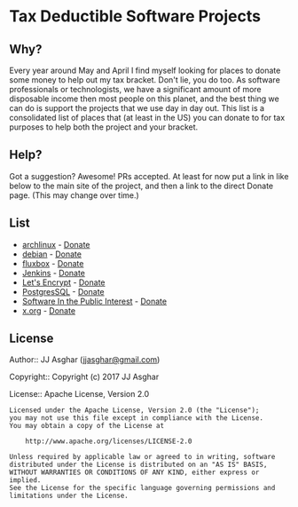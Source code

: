 # Tax Deductible Software Projects

## Why?

Every year around May and April I find myself looking for places to donate some money to
help out my tax bracket. Don't lie, you do too. As software professionals or technologists, we have
a significant amount of more disposable income then most people on this planet, and the
best thing we can do is support the projects that we use day in day out. This list is a
consolidated list of places that (at least in the US) you can donate to for tax purposes
to help both the project and your bracket.

## Help?

Got a suggestion? Awesome! PRs accepted. At least for now put a link in like below to the
main site of the project, and then a link to the direct Donate page. (This may change over
time.)

## List

- [archlinux][archlinux] - [Donate][archlinuxdonate]
- [debian][debian] - [Donate][debiandonate]
- [fluxbox][fluxbox] - [Donate][fluxboxdonate]
- [Jenkins][jenkins] - [Donate][jenkinsdonate]
- [Let's Encrypt][le] - [Donate][ledonate]
- [PostgresSQL][postgres] - [Donate][postgresdonate]
- [Software In the Public Interest][sitpi] - [Donate][sitpidonate]
- [x.org][xorg] - [Donate][xorgdonate]


## License

Author:: JJ Asghar ([jjasghar@gmail.com](mailto:jjasghar@gmail.com))

Copyright:: Copyright (c) 2017 JJ Asghar

License:: Apache License, Version 2.0

```text
Licensed under the Apache License, Version 2.0 (the "License");
you may not use this file except in compliance with the License.
You may obtain a copy of the License at

    http://www.apache.org/licenses/LICENSE-2.0

Unless required by applicable law or agreed to in writing, software
distributed under the License is distributed on an "AS IS" BASIS,
WITHOUT WARRANTIES OR CONDITIONS OF ANY KIND, either express or implied.
See the License for the specific language governing permissions and
limitations under the License.
```

[archlinux]: https://www.archlinux.org/
[archlinuxdonate]: http://www.spi-inc.org/projects/archlinux/
[debian]: https://www.debian.org/
[debiandonate]: http://www.spi-inc.org/projects/debian/
[fluxbox]: http://fluxbox.org/
[fluxboxdonate]: http://www.spi-inc.org/projects/fluxbox/
[jenkins]: https://jenkins.io/
[jenkinsdonate]: https://jenkins.io/donate
[le]: https://letsencrypt.org/
[ledonate]: https://letsencrypt.org/donate/
[postgres]: https://www.postgresql.org/
[postgresdonate]: http://www.spi-inc.org/projects/postgresql/
[sitpi]: http://www.spi-inc.org/
[sitpidonate]: http://www.spi-inc.org/donations/
[xorg]: https://www.x.org/wiki/XorgFoundation/
[xorgdonate]: http://www.spi-inc.org/projects/x.org/
